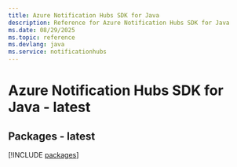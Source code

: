 ```yaml
---
title: Azure Notification Hubs SDK for Java
description: Reference for Azure Notification Hubs SDK for Java
ms.date: 08/29/2025
ms.topic: reference
ms.devlang: java
ms.service: notificationhubs
---
```

# Azure Notification Hubs SDK for Java - latest
## Packages - latest
[!INCLUDE [packages](notification-hubs-index.md)]